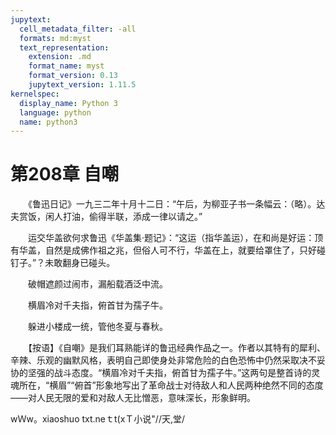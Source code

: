 ```yaml
---
jupytext:
  cell_metadata_filter: -all
  formats: md:myst
  text_representation:
    extension: .md
    format_name: myst
    format_version: 0.13
    jupytext_version: 1.11.5
kernelspec:
  display_name: Python 3
  language: python
  name: python3
---
```

# 第208章  自嘲 

　　《鲁迅日记》一九三二年十月十二日：“午后，为柳亚子书一条幅云：（略）。达夫赏饭，闲人打油，偷得半联，添成一律以请之。” 

　　运交华盖欲何求鲁迅《华盖集·题记》：“这运（指华盖运），在和尚是好运：顶有华盖，自然是成佛作祖之兆，但俗人可不行，华盖在上，就要给罩住了，只好碰钉子。”？未敢翻身已碰头。 

　　破帽遮颜过闹市，漏船载酒泛中流。 

　　横眉冷对千夫指，俯首甘为孺子牛。 

　　躲进小楼成一统，管他冬夏与春秋。 

　　【按语】《自嘲》是我们耳熟能详的鲁迅经典作品之一。作者以其特有的犀利、辛辣、乐观的幽默风格，表明自己即使身处非常危险的白色恐怖中仍然采取决不妥协的坚强的战斗态度。“横眉冷对千夫指，俯首甘为孺子牛。”这两句是整首诗的灵魂所在，“横眉”“俯首”形象地写出了革命战士对待敌人和人民两种绝然不同的态度——对人民无限的爱和对敌人无比憎恶，意味深长，形象鲜明。 

wＷw。xiaoshuo txt.neｔt(xＴ小说"//天,堂/ 

